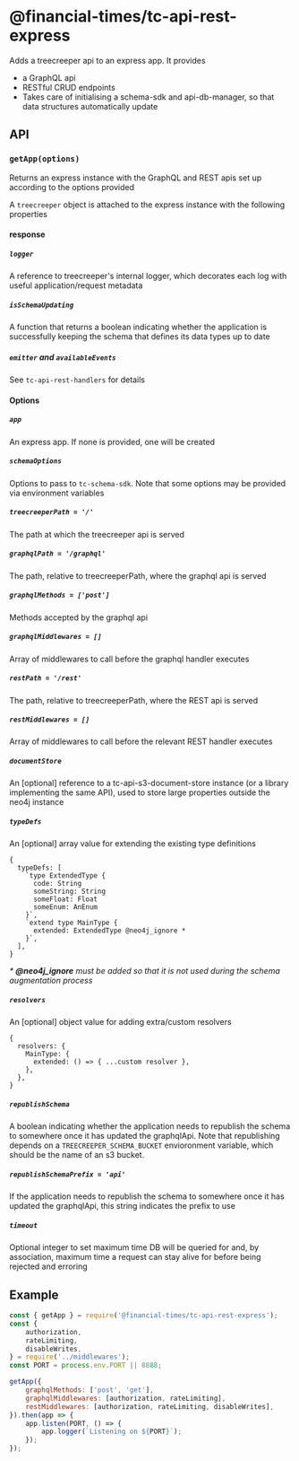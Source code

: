 # @financial-times/tc-api-rest-express

Adds a treecreeper api to an express app. It provides

-   a GraphQL api
-   RESTful CRUD endpoints
-   Takes care of initialising a schema-sdk and api-db-manager, so that data structures automatically update

## API

### `getApp(options)`

Returns an express instance with the GraphQL and REST apis set up according to the options provided

A `treecreeper` object is attached to the express instance with the following properties

#### response

##### `logger`

A reference to treecreeper's internal logger, which decorates each log with useful application/request metadata

##### `isSchemaUpdating`

A function that returns a boolean indicating whether the application is successfully keeping the schema
that defines its data types up to date

##### `emitter` and `availableEvents`

See `tc-api-rest-handlers` for details

#### Options

##### `app`

An express app. If none is provided, one will be created

##### `schemaOptions`

Options to pass to `tc-schema-sdk`. Note that some options may be provided via environment variables

##### `treecreeperPath = '/'`

The path at which the treecreeper api is served

##### `graphqlPath = '/graphql'`

The path, relative to treecreeperPath, where the graphql api is served

##### `graphqlMethods = ['post']`

Methods accepted by the graphql api

##### `graphqlMiddlewares = []`

Array of middlewares to call before the graphql handler executes

##### `restPath = '/rest'`

The path, relative to treecreeperPath, where the REST api is served

##### `restMiddlewares = []`

Array of middlewares to call before the relevant REST handler executes

##### `documentStore`

An [optional] reference to a tc-api-s3-document-store instance (or a library implementing the same API), used to store large properties outside the neo4j instance

##### `typeDefs`

An [optional] array value for extending the existing type definitions

```
{
  typeDefs: [
    `type ExtendedType {
      code: String
      someString: String
      someFloat: Float
      someEnum: AnEnum
    }`,
    `extend type MainType {
      extended: ExtendedType @neo4j_ignore *
    }`,
  ],
}
```

_\* **@neo4j_ignore** must be added so that it is not used during the schema augmentation process_

##### `resolvers`

An [optional] object value for adding extra/custom resolvers

```
{
  resolvers: {
    MainType: {
      extended: () => { ...custom resolver },
    },
  },
}
```

##### `republishSchema`

A boolean indicating whether the application needs to republish the schema to somewhere once it has updated the graphqlApi. Note that republishing depends on a `TREECREEPER_SCHEMA_BUCKET` envioronment variable, which should be the name of an s3 bucket.

##### `republishSchemaPrefix = 'api'`

If the application needs to republish the schema to somewhere once it has updated the graphqlApi, this string indicates the
prefix to use

##### `timeout`

Optional integer to set maximum time DB will be queried for and, by association, maximum time a request can stay alive for
before being rejected and erroring

## Example

```js
const { getApp } = require('@financial-times/tc-api-rest-express');
const {
	authorization,
	rateLimiting,
	disableWrites,
} = require('../middlewares');
const PORT = process.env.PORT || 8888;

getApp({
	graphqlMethods: ['post', 'get'],
	graphqlMiddlewares: [authorization, rateLimiting],
	restMiddlewares: [authorization, rateLimiting, disableWrites],
}).then(app => {
	app.listen(PORT, () => {
		app.logger(`Listening on ${PORT}`);
	});
});
```
